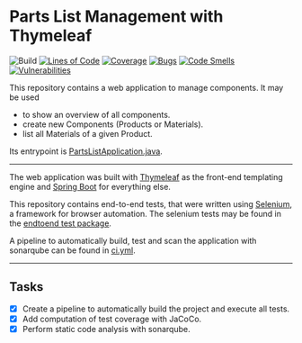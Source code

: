 # Parts List Management with Thymeleaf
![Build](https://github.com/haw-hamburg-tor/parts-list-management-thymeleaf/actions/workflows/ci.yml/badge.svg)
[![Lines of Code](https://sonarcloud.io/api/project_badges/measure?project=haw-hamburg-tor_parts-list-management-thymeleaf&metric=ncloc)](https://sonarcloud.io/summary/new_code?id=haw-hamburg-tor_parts-list-management-thymeleaf)
[![Coverage](https://sonarcloud.io/api/project_badges/measure?project=haw-hamburg-tor_parts-list-management-thymeleaf&metric=coverage)](https://sonarcloud.io/summary/new_code?id=haw-hamburg-tor_parts-list-management-thymeleaf)
[![Bugs](https://sonarcloud.io/api/project_badges/measure?project=haw-hamburg-tor_parts-list-management-thymeleaf&metric=bugs)](https://sonarcloud.io/summary/new_code?id=haw-hamburg-tor_parts-list-management-thymeleaf)
[![Code Smells](https://sonarcloud.io/api/project_badges/measure?project=haw-hamburg-tor_parts-list-management-thymeleaf&metric=code_smells)](https://sonarcloud.io/summary/new_code?id=haw-hamburg-tor_parts-list-management-thymeleaf)
[![Vulnerabilities](https://sonarcloud.io/api/project_badges/measure?project=haw-hamburg-tor_parts-list-management-thymeleaf&metric=vulnerabilities)](https://sonarcloud.io/summary/new_code?id=haw-hamburg-tor_parts-list-management-thymeleaf)

This repository contains a web application to manage components.
It may be used
* to show an overview of all components.
* create new Components (Products or Materials).
* list all Materials of a given Product.

Its entrypoint is [PartsListApplication.java](src/main/java/org/hawhamburg/partslist/PartsListApplication.java).

---

The web application was built with [Thymeleaf](https://www.thymeleaf.org/) as the front-end templating engine
and [Spring Boot](https://spring.io/projects/spring-boot) for everything else.

This repository contains end-to-end tests, that were written using [Selenium](https://www.selenium.dev/documentation/),
a framework for browser automation.
The selenium tests may be found in the [endtoend test package](src/test/java/org/hawhamburg/partslist/endtoend).

A pipeline to automatically build, test and scan the application with sonarqube can be found in [ci.yml](.github/workflows/ci.yml).

---

## Tasks
- [x] Create a pipeline to automatically build the project and execute all tests.
- [x] Add computation of test coverage with JaCoCo.
- [x] Perform static code analysis with sonarqube.